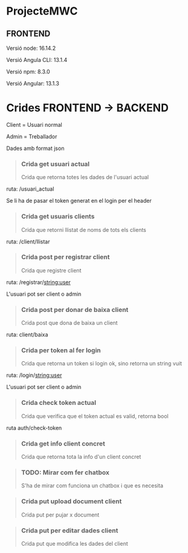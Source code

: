 # ProjecteMWC

## FRONTEND

Versió node: 16.14.2

Versió Angula CLI: 13.1.4

Versió npm: 8.3.0

Versió Angular: 13.1.3

# Crides FRONTEND -> BACKEND

Client = Usuari normal

Admin = Treballador

Dades amb format json



> ### Crida get usuari actual
> Crida que retorna totes les dades de l'usuari actual

ruta: /usuari_actual

Se li ha de pasar el token generat en el login per el header

> ### Crida get usuaris clients
> Crida que retorni llistat de noms de tots els clients

ruta: /client/llistar

> ### Crida post per registrar client
> Crida que registre client

ruta: /registrar/<string:user>

L'usuari pot ser client o admin

> ### Crida post per donar de baixa client
> Crida post que dona de baixa un client

ruta: client/baixa

> ### Crida per token al fer login
> Crida que retorna un token si login ok, sino retorna un string vuit

ruta: /login/<string:user>

L'usuari pot ser client o admin

> ### Crida check token actual
> Crida que verifica que el token actual es valid, retorna bool

ruta auth/check-token

> ### Crida get info client concret
> Crida que retorna tota la info d'un client concret


> ### TODO: Mirar com fer chatbox
> S'ha de mirar com funciona un chatbox i que es necesita


> ### Crida put upload document client
> Crida put per pujar x document


> ### Crida put per editar dades client
> Crida put que modifica les dades del client

